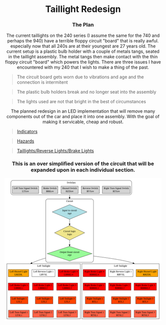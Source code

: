 <h1 align="center">
	Taillight Redesign
</h1>



<h3 align="center">
	The Plan
</h3>
<p align="center">
	The current taillights on the 240 series (I assume the same for the 740 and perhaps the 940) have a terrible floppy circuit "board" that is really awful.
	especially now that all 240s are at their youngest are 27 years old.  The current setup is a plastic bulb holder with a couple of metals tangs, seated in the taillight assembly.  The metal tangs then make contact with the thin floppy circuit "board" which powers the lights.  There are 
	three issues I have encountered with my 240 that I wish to make a thing of the past.
</p>


>The circuit board gets worn due to vibrations and age and the connection is intermitent


>The plastic bulb holders break and no longer seat into the assembly


>The lights used are not that bright in the best of circumstances


<p align="center">
	The planned redesign in an LED implementation that will remove many components out of the car and place it into one assembly.  With the goal of making it
	servicable, cheap and robust.
</p>

>[Indicators](https://github.com/Hollands09/Guild/tree/main/Volvo/taillights/indicators.md)


>[Hazards](https://github.com/Hollands09/Guild/tree/main/Volvo/taillights/hazards.md)


>[Taillights/Reverse Lights/Brake Lights](https://github.com/Hollands09/Guild/tree/main/Volvo/taillights/tlrlbl.md)


<h3 align="center">
	This is an over simplified version of the circuit that will be expanded upon in each individual section.
</h3>

<p align="center">
	<img src="https://github.com/Hollands09/Guild/blob/main/Volvo/taillights/images/total_circuit.png">
 </p>